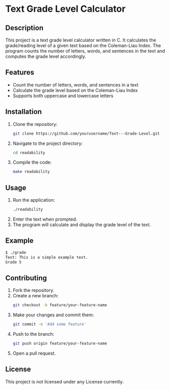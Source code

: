 # Text Grade Level Calculator

## Description
This project is a text grade level calculator written in C. It calculates the grade/reading level of a given text based on the Coleman-Liau Index. The program counts the number of letters, words, and sentences in the text and computes the grade level accordingly.

## Features
- Count the number of letters, words, and sentences in a text
- Calculate the grade level based on the Coleman-Liau Index
- Supports both uppercase and lowercase letters

## Installation
1. Clone the repository:
   ```bash
   git clone https://github.com/yourusername/Text---Grade-Level.git
   ```
2. Navigate to the project directory:
   ```bash
   cd readability
   ```
3. Compile the code:
   ```bash
   make readability
   ```

## Usage
1. Run the application:
   ```bash
   ./readability
   ```
2. Enter the text when prompted.
3. The program will calculate and display the grade level of the text.

## Example
```bash
$ ./grade
Text: This is a simple example text.
Grade 5
```

## Contributing
1. Fork the repository.
2. Create a new branch:
   ```bash
   git checkout -b feature/your-feature-name
   ```
3. Make your changes and commit them:
   ```bash
   git commit -m 'Add some feature'
   ```
4. Push to the branch:
   ```bash
   git push origin feature/your-feature-name
   ```
5. Open a pull request.

## License
This project is not licensed under any License currently.
